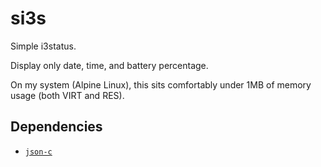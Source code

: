 # si3s

Simple i3status.

Display only date, time, and battery percentage.

On my system (Alpine Linux), this sits comfortably under 1MB of memory
usage (both VIRT and RES).

## Dependencies

* [`json-c`](https://github.com/json-c/json-c)
